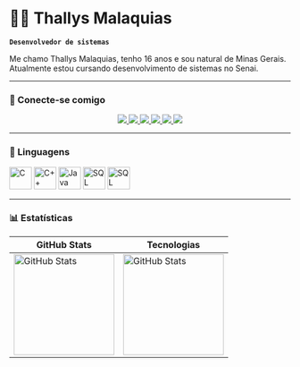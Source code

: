 # 👦🏽 Thallys Malaquias

**`Desenvolvedor de sistemas`**

Me chamo Thallys Malaquias, tenho 16 anos e sou natural de Minas Gerais. Atualmente estou cursando desenvolvimento de sistemas no Senai.

---

### 🔗 Conecte-se comigo

<p align="center">
    <a href="https://github.com/Thallys-San?tab=followers">
        <img src="https://custom-icon-badges.demolab.com/github/followers/Thallys-San?color=236ad3&labelColor=1155ba&style=for-the-badge&logo=github&label=Seguidores&logoColor=white"/>
    </a>
    <a href="https://github.com/Thallys-San?tab=repositories&sort=stargazers">
        <img src="https://custom-icon-badges.demolab.com/github/stars/Thallys-San?color=55960c&style=for-the-badge&labelColor=488207&logo=star&label=Estrelas"/>
    </a>
    <a href="https://www.linkedin.com/in/thallys-malaquias-85b21b30b">
        <img src="https://custom-icon-badges.demolab.com/badge/-LinkedIn-0077B5?style=for-the-badge&logo=linkedin&logoColor=white"/>
    </a>
    <a href="https://twitter.com/Thallys_San">
        <img src="https://custom-icon-badges.demolab.com/badge/-Twitter-1DA1F2?style=for-the-badge&logo=twitter&logoColor=white"/>
    </a>
    <a href="https://www.instagram.com/thallys_san">
        <img src="https://custom-icon-badges.demolab.com/badge/-Instagram-E4405F?style=for-the-badge&logo=instagram&logoColor=white"/>
    </a>
    <a href="https://discord.com/users/thallys_san">
        <img src="https://custom-icon-badges.demolab.com/badge/-Discord-5865F2?style=for-the-badge&logo=discord&logoColor=white"/>
    </a>
</p>

---

### 🤖 Linguagens

<p align="left">
    <img alt="C" title="C" width="40px" src="https://cdn.jsdelivr.net/gh/devicons/devicon@latest/icons/c/c-original.svg"/>
    <img alt="C++" title="C++" width="40px" src="https://cdn.jsdelivr.net/gh/devicons/devicon@latest/icons/cplusplus/cplusplus-original.svg"/>
    <img alt="Java" title="Java" width="40px" src="https://cdn.jsdelivr.net/gh/devicons/devicon@latest/icons/java/java-original-wordmark.svg"/> 
    <img alt="SQL" title="SQL" width="40px" src="https://cdn.jsdelivr.net/gh/devicons/devicon@latest/icons/mysql/mysql-original.svg"/> 
    <img alt="SQL Server" title="SQL Server" width="40px" src="https://cdn.jsdelivr.net/gh/devicons/devicon@latest/icons/microsoftsqlserver/microsoftsqlserver-plain.svg"/>
</p>

---

### 📊 Estatísticas

| GitHub Stats | Tecnologias |
|-------------|------------|
| <img alt="GitHub Stats" height="180" src="https://github-readme-stats.vercel.app/api?username=Thallys-San&show_icons=true&theme=tokyonight&include_all_commits=true&locale=pt-br"/> | <img alt="GitHub Stats" height="180" src="https://github-readme-stats.vercel.app/api/top-langs/?username=Thallys-San&theme=tokyonight&layout=compact&custom_title=Tecnologias&langs_count=9"/> |

